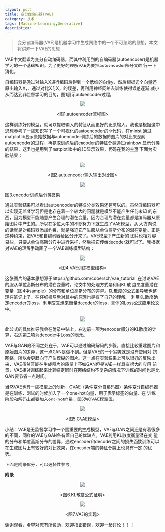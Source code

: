 ```yaml
---
layout: post
title: 变分自编码器(VAE)
category: 技术
tags: [Machine-Learning,Generative]
description: 
---
```


>变分自编码器(VAE)是机器学习中生成网络中的一个不可忽略的思想，本文将讲解一下VAE的思想

VAE中文翻译为变分自动编码器，而其中利用到的自编码器(autoencoder)是机器学习的一个基础知识。为了更好的理解VAE先要把autoencoder部分又进
行一下消化。

自编码器是通过对输入X进行编码后得到一个低维的向量y，然后根据这个向量还原出输入X，。通过对比X与X，的误差，再利用神经网络去训练使得误差逐渐
减小从而达到非监督学习的目的，图1展示autoencoder过程。

<p align="center">
    <img src="/assets/img/VAE/autoencoder.png">
</p>

<p align="center">
    <图1.autoencoder流程图>
</p>


这样训练好的模型，就可以提取输入的特征从而更好的还原输入。我也是根据这中思想参考了一些知识写了一个可视化的autoencoder的小代码，在minist
通过matplotlib显示原始数据与autoencoder训练后的数据的图片的对比来观察autoencoder的过程，再提取训练后的encoder的特征分类通过rainbow
显示分类的结果，这里也是用到了matplotlib中的3D显示效果，代码在我的[主页](https://github.com/TwistedW/Tensorflow-noting/blob/master/tensorflow_autoencoder_show.py)
下面为实验结果：

<p align="center">
    <img src="/assets/img/VAE/exp1.png">
</p>

<p align="center">
    <图2.autuencoder输入输出对比图>
</p>

<p align="center">
    <img src="/assets/img/VAE/exp2.png">
</p>

图3.encoder训练后分类效果

通过实验结果可以看出autoencoder的特征分类效果还是可以的。虽然自编码器可以实现无监督学习但是也存在着一个较大的问题就是模型不能产生任何未知
的东西，因为模型不能随意产生合理的潜在变量。因为合理的潜在变量都是编码器从原始图片中产生的。所以在多位大牛的不断努力下就生成了VAE模型，从
大方向说的话就是对编码器添加约束，就是强迫它产生服从单位高斯分布的潜在变量。正是这种约束，把VAE和自编码器给区分开来了。VAE模型下产生新的
图片也相对容易些，只要从单位高斯分布中进行采样，然后把它传给decoder就可以了。我根据对VAE的理解手动画了一个VAE训练模型结构：

<p align="center">
    <img src="/assets/img/VAE/structure.png">
</p>

<p align="center">
    <图4.VAE训练模型结构>
</p>

这张图片的基本思想源于https://github.com/cdoersch/vae_tutorial, 在讨论VAE的服从单位高斯分布的潜在变量时，论文中的处理方式是利用KL散
度来度量潜在变量（图4中sample）的分布和单位高斯分布的差异。KL散度的公式推导我也整理在笔记上了，在仔细推导后对其中的原理也是有了自己的理解。
利用KL散度确定encoder的loss，利用交叉熵来衡量decoder的loss，具体的Loss公式应用[论文](https://arxiv.org/pdf/1312.6114.pdf)中。

<p align="center">
    <img src="/assets/img/VAE/equation1.jpg">
</p>

此公式的具体推导我会在附录中贴上，右边前一项为encoder部分的KL散度的计算，右边第二项为decoder中Loss的表示。

VAE与GAN的不同之处在于，VAE可以通过编码解码的步骤，直接比较重建图片和原始图片的差异，这一点GAN是做不到。但是VAE的一个劣势就是没有使用对
抗网络，所以会更趋向于产生模糊的图片。这一点在实验结果上可以很好的反映出来，VAE虽然可能在生成图片的质量上不如GAN但是VAE一样具有很大的应用
前景，VAE相对训练起来比较稳定同时在网络结构不复杂的情况下训练的时间也是比GAN要节省一点时间。

当然VAE也有一些模型上的创新，CVAE（条件变分自编码器）条件变分自编码器是在训练、测试的时候加入了一个one-hot向量，用于表示标签的向量。在
训练阶段和解码上都要加入one-hot向量，图5为CVAE模型图。

<p align="center">
    <img src="/assets/img/VAE/CVAE.png">
</p>

<p align="center">
    <图5.CVAE模型>
</p>

小结：VAE是无监督学习中一个蛮重要的生成模型，VAE与GAN之间还是有着很多的不同，同样的VAE与GAN各有着自己的优缺点。VAE利用KL散度衡量潜在变
量的分布和单位高斯分布的差异，通过encoder和decoder之间的损失函数训练可以在生成图片上有较好的对比效果，在encoder端的特征分类上也具有一定
的优势。

下面是附录部分，可以选择性参考。

**附录**

<p align="center">
    <img src="/assets/img/VAE/KL.png">
</p>

<p align="center">
    <图6.KL散度公式证明>
</p>

<p align="center">
    <img src="/assets/img/VAE/VAE-equation.png">
</p>

<p align="center">
    <图7.VAE的实现>
</p>

谢谢观看，希望对您有所帮助，欢迎指正错误，欢迎一起讨论！！！